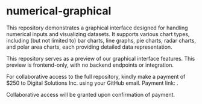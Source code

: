 # numerical-graphical
This repository demonstrates a graphical interface designed for handling numerical inputs and visualizing datasets. It supports various chart types, including (but not limited to) bar charts, line graphs, pie charts, radar charts, and polar area charts, each providing detailed data representation.

This repository serves as a preview of our graphical interface features. This preview is frontend-only, with no backend endpoints or integration.

For collaborative access to the full repository, kindly make a payment of $250 to Digital Solutions Inc. using your GitHub email. Payment link: [](https://flutterwave.com/pay/xsrwsiyi3ixd).

Collaborative access will be granted upon confirmation of payment.
